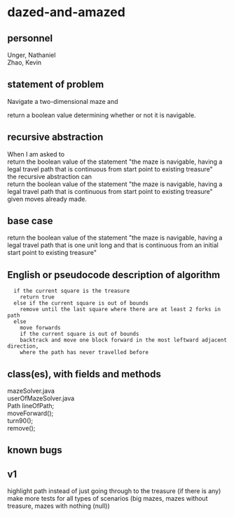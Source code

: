 # dazed-and-amazed

## personnel
  Unger, Nathaniel<br>
  Zhao, Kevin
  
## statement of problem
  Navigate a two-dimensional maze and
  
  return a boolean value determining whether or not it is navigable.

## recursive abstraction
  When I am asked to
    <br>return the boolean value of the statement "the maze is navigable, having a legal travel path that is continuous from start point to existing treasure"
    <br>the recursive abstraction can
    <br>return the boolean value of the statement "the maze is navigable, having a legal travel path that is continuous from start point to existing treasure" given moves already made.
  
## base case
  return the boolean value of the statement "the maze is navigable, having a legal travel path that is one unit long and that is continuous from an initial start point to existing treasure"
  
## English or pseudocode description of algorithm
```
  if the current square is the treasure
    return true
  else if the current square is out of bounds
    remove until the last square where there are at least 2 forks in path
  else
    move forwards
    if the current square is out of bounds
    backtrack and move one block forward in the most leftward adjacent direction,
    where the path has never travelled before
```
    
## class(es), with fields and methods
  mazeSolver.java  
  userOfMazeSolver.java  
  Path lineOfPath;  
  moveForward();  
  turn90();  
  remove(); 

## known bugs

## v1
  highlight path instead of just going through to the treasure (if there is any)
  make more tests for all types of scenarios (big mazes, mazes without treasure, mazes with nothing (null))
  
